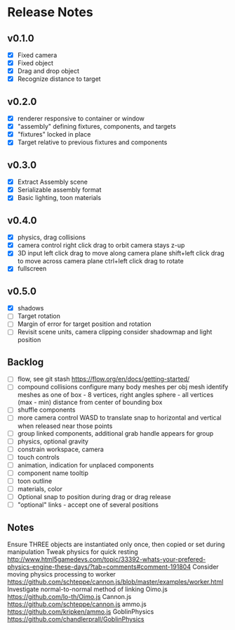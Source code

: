 # Release Notes

## v0.1.0
- [x] Fixed camera
- [x] Fixed object
- [x] Drag and drop object
- [x] Recognize distance to target

## v0.2.0
- [x] renderer responsive to container or window
- [x] "assembly" defining fixtures, components, and targets
- [x] "fixtures" locked in place
- [x] Target relative to previous fixtures and components

## v0.3.0
- [x] Extract Assembly scene
- [x] Serializable assembly format
- [x] Basic lighting, toon materials

## v0.4.0
- [x] physics, drag collisions
- [x] camera control
    right click drag to orbit
    camera stays z-up
- [x] 3D input
    left click drag to move along camera plane
    shift+left click drag to move across camera plane
    ctrl+left click drag to rotate
- [x] fullscreen

## v0.5.0
- [x] shadows
- [ ] Target rotation
- [ ] Margin of error for target position and rotation
- [ ] Revisit scene units, camera clipping
    consider shadowmap and light position

## Backlog
- [ ] flow, see git stash https://flow.org/en/docs/getting-started/
- [ ] compound collisions
    configure many body meshes per obj mesh
    identify meshes as one of
      box - 8 vertices, right angles
      sphere - all vertices (max - min) distance from center of bounding box
- [ ] shuffle components
- [ ] more camera control
    WASD to translate
    snap to horizontal and vertical when released near those points
- [ ] group linked components, additional grab handle appears for group
- [ ] physics, optional gravity
- [ ] constrain workspace, camera
- [ ] touch controls
- [ ] animation, indication for unplaced components
- [ ] component name tooltip
- [ ] toon outline
- [ ] materials, color
- [ ] Optional snap to position during drag or drag release
- [ ] "optional" links - accept one of several positions

## Notes

Ensure THREE objects are instantiated only once, then copied or set during manipulation
Tweak physics for quick resting http://www.html5gamedevs.com/topic/33392-whats-your-prefered-physics-engine-these-days/?tab=comments#comment-191804
Consider moving physics processing to worker https://github.com/schteppe/cannon.js/blob/master/examples/worker.html
Investigate normal-to-normal method of linking
Oimo.js https://github.com/lo-th/Oimo.js
Cannon.js https://github.com/schteppe/cannon.js
ammo.js https://github.com/kripken/ammo.js
GoblinPhysics https://github.com/chandlerprall/GoblinPhysics
